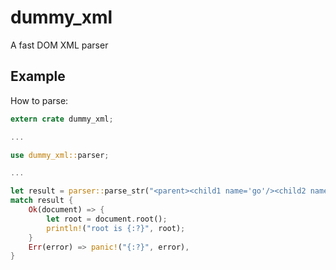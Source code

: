 # dummy_xml
A fast DOM XML parser

## Example
How to parse:
```rust
extern crate dummy_xml;

...

use dummy_xml::parser;

...

let result = parser::parse_str("<parent><child1 name='go'/><child2 name='rust'/></parent>");
match result {
    Ok(document) => {
        let root = document.root();
        println!("root is {:?}", root);
    }
    Err(error) => panic!("{:?}", error),
}
```
